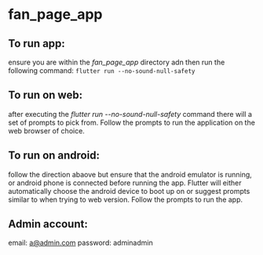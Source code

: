 # fan_page_app
 
## To run app:
 ensure you are within the *fan_page_app* directory adn then run the following command: ```flutter run --no-sound-null-safety```
## To run on web:
 after executing the *flutter run --no-sound-null-safety* command there will a set of prompts to pick from. Follow the prompts to run   the application on the web browser of choice.
## To run on android:
 follow the direction abaove but ensure that the android emulator is running, or android phone is connected before running the app. Flutter will either automatically choose the
 android device to boot up on or suggest prompts similar to when trying to web version. Follow the prompts to run the app.
## Admin account:
 email: a@admin.com
 password: adminadmin
